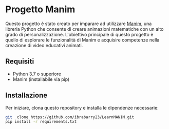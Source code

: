 # Progetto Manim

Questo progetto è stato creato per imparare ad utilizzare [Manim](https://www.manim.community/), una libreria Python che consente di creare animazioni matematiche con un alto grado di personalizzazione. L'obiettivo principale di questo progetto è quello di esplorare le funzionalità di Manim e acquisire competenze nella creazione di video educativi animati.

## Requisiti

- Python 3.7 o superiore
- Manim (installabile via pip)

## Installazione

Per iniziare, clona questo repository e installa le dipendenze necessarie:

```bash
git  clone https://github.com/ibrabarry23/LearnMANIM.git
pip install -r requirements.txt
